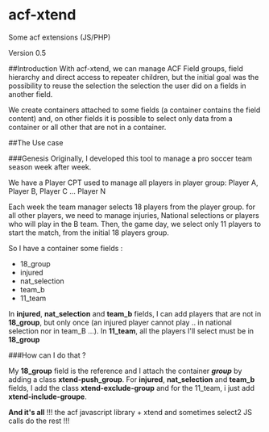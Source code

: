 # acf-xtend
Some acf extensions (JS/PHP)

Version 0.5

##Introduction
With acf-xtend, we can manage ACF Field groups, field hierarchy and direct access to repeater children, but the initial goal was the possibility to reuse the selection the selection the user did on a fields in another field.

We create containers attached to some fields (a container contains the field content) and, on other fields it is possible to select only data from a container or all other that are not in a container.

##The Use case 

###Genesis
Originally, I developed this tool to manage a pro soccer team season week after week. 

We have a Player CPT used to manage all players in player group: Player A, Player B, Player C ... Player N

Each week the team manager selects 18 players from the player group. for all other players, we need to manage injuries, National selections or players who will play in the B team.
 Then, the game day,  we select only 11 players to start the match, from the initial 18 players group.
 
So I have a container some fields :
 - 18_group
 - injured
 - nat_selection
 - team_b
 - 11_team
 
 In **injured**, **nat_selection** and **team_b** fields, I can add players that are not in **18_group**, but only once (an injured player cannot play .. in national selection nor in team_B ...).
 In **11_team**, all the players I'll select must be in **18_group**
 
###How can I do that ?

My **18_group** field is the reference and I attach the container ***group*** by adding a class **xtend-push_group**.
For  **injured**, **nat_selection** and **team_b** fields, I add the class **xtend-exclude-group** and for the 11_team, i just add **xtend-include-groupe**. 

**And it's all** !!! the acf javascript library + xtend and sometimes select2 JS calls do the rest !!!

 
 
 
 

